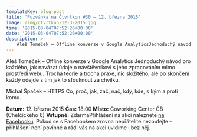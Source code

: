 ```yaml
---
templateKey: blog-post
title: 'Pozvánka na Čtvrtkon #30 – 12. března 2015'
image: /img/ctvrtkon-12-3-2015.jpg
time: '2015-03-04T07:52:26+00:00'
date: '2015-03-04T07:52:26+00:00'
description: >-
    Aleš Tomeček – Offline konverze v Google AnalyticsJednoduchý návod pro každého, jak navázat údaje o návštěvníkovi s jeho zpracováním mimo prostředí webu. Trocha teorie a trocha praxe, nic...
---
```

Aleš Tomeček – Offline konverze v Google Analytics Jednoduchý návod pro každého, jak navázat údaje o návštěvníkovi s jeho zpracováním mimo prostředí webu. Trocha teorie a trocha praxe, nic složitého, ale po skončení každý odejde s tím jak to sfouknout za chvilku.

Michal Špaček – HTTPS Co, proč, jak, zač, nač, kdy, kde, s kým a proti komu.

**Datum:** 12. března 2015 **Čas:** 18:00 **Místo:** Coworking Center ČB (Chelčického 6) **Vstupné:** ZdarmaPřihlášení na akci naleznete [na Facebooku](https://www.facebook.com/events/738930779558241/ "Markeťácký Čtvrtkon"). Pokud se s Facebookem zrovna nepřátelíte nezoufejte – přihlášení není povinné a rádi vás na akci uvidíme i bez něj. 